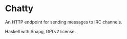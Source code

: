 # Chatty

An HTTP endpoint for sending messages to IRC channels.

Haskell with Snapg, GPLv2 license.
